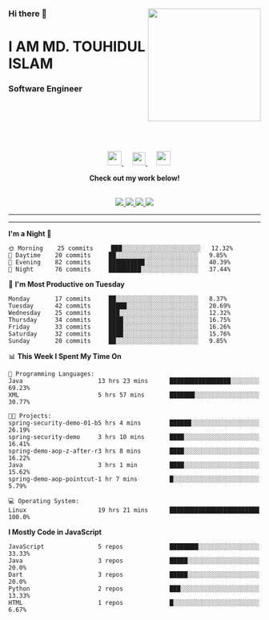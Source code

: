<div>
<img align="right" width="225" height="225" src="https://touhid-jisan.github.io/img/about-us.png">
<div>
  <h3> </h3>
  <h3> </h3>
  <h3>Hi there 👋</h3>
  <h1>I AM MD. TOUHIDUL ISLAM</h1>
  <h3>Software Engineer</h3>
  <!--<div>
    <h3> <a href="https://touhid-jisan.github.io/pdf/Touhidul_Islam.pdf"><span>Get CV</span></a></h3>
  </div> -->
</div>
</div>
<br/><br/><br/><br/><br/>

<div align="center">
  
  &emsp;
  <a href= "https://www.instagram.com/touhid_jisan/">
    <img src="https://img.icons8.com/ios-glyphs/256/000000/instagram-new.svg" width="28px"/>
  </a>
  &emsp;
  <a href="https://www.linkedin.com/in/touhid-jisan/">
    <img src="https://img.icons8.com/ios-filled/256/000000/linkedin.svg" width="26px"/>
  </a>
  &emsp;
  <a href="http://touhid-jisan.github.io/">
    <img src="https://img.icons8.com/material/256/000000/globe--v1.png" width="28px"/>
  </a>
                                                                              
  
  <strong>Check out my work below!</strong>
  <br> <br>
  
  <a href="https://github.com/touhid-jisan">
    <img src="https://badges.pufler.dev/years/touhid-jisan?style=flat-square&color=black&logo=github">
  </a>
  <a href="https://github.com/touhid-jisan?tab=repositories">
    <img src="https://badges.pufler.dev/repos/touhid-jisan?style=flat-square&color=black&logo=github">
  </a>
  <a href="https://gist.github.com/touhid-jisan">
    <img src="https://badges.pufler.dev/gists/touhid-jisan?style=flat-square&color=black&logo=github">
  </a>
  <a href="https://github.com/touhid-jisan">
    <img src="https://badges.pufler.dev/commits/monthly/touhid-jisan?style=flat-square&color=black&logo=github">
  </a>
</div>
<hr><hr>
<!--
**touhid-jisan/touhid-jisan** is a ✨ _special_ ✨ repository because its `README.md` (this file) appears on your GitHub profile.

Here are some ideas to get you started:

- 🔭 I’m currently working on ...
- 🌱 I’m currently learning ...
- 👯 I’m looking to collaborate on ...
- 🤔 I’m looking for help with ...
- 💬 Ask me about ...
- 📫 How to reach me: ...
- 😄 Pronouns: ...
- ⚡ Fun fact: ...
-->

<!--START_SECTION:waka-->
**I'm a Night 🦉** 

```text
🌞 Morning    25 commits     ███░░░░░░░░░░░░░░░░░░░░░░   12.32% 
🌆 Daytime    20 commits     ██░░░░░░░░░░░░░░░░░░░░░░░   9.85% 
🌃 Evening    82 commits     ██████████░░░░░░░░░░░░░░░   40.39% 
🌙 Night      76 commits     █████████░░░░░░░░░░░░░░░░   37.44%

```
📅 **I'm Most Productive on Tuesday** 

```text
Monday       17 commits     ██░░░░░░░░░░░░░░░░░░░░░░░   8.37% 
Tuesday      42 commits     █████░░░░░░░░░░░░░░░░░░░░   20.69% 
Wednesday    25 commits     ███░░░░░░░░░░░░░░░░░░░░░░   12.32% 
Thursday     34 commits     ████░░░░░░░░░░░░░░░░░░░░░   16.75% 
Friday       33 commits     ████░░░░░░░░░░░░░░░░░░░░░   16.26% 
Saturday     32 commits     ████░░░░░░░░░░░░░░░░░░░░░   15.76% 
Sunday       20 commits     ██░░░░░░░░░░░░░░░░░░░░░░░   9.85%

```


📊 **This Week I Spent My Time On** 

```text
💬 Programming Languages: 
Java                     13 hrs 23 mins      █████████████████░░░░░░░░   69.23% 
XML                      5 hrs 57 mins       ███████░░░░░░░░░░░░░░░░░░   30.77%

🐱‍💻 Projects: 
spring-security-demo-01-b5 hrs 4 mins        ██████░░░░░░░░░░░░░░░░░░░   26.19% 
spring-security-demo     3 hrs 10 mins       ████░░░░░░░░░░░░░░░░░░░░░   16.41% 
spring-demo-aop-z-after-r3 hrs 8 mins        ████░░░░░░░░░░░░░░░░░░░░░   16.22% 
Java                     3 hrs 1 min         ████░░░░░░░░░░░░░░░░░░░░░   15.62% 
spring-demo-aop-pointcut-1 hr 7 mins         █░░░░░░░░░░░░░░░░░░░░░░░░   5.79%

💻 Operating System: 
Linux                    19 hrs 21 mins      █████████████████████████   100.0%

```

**I Mostly Code in JavaScript** 

```text
JavaScript               5 repos             ████████░░░░░░░░░░░░░░░░░   33.33% 
Java                     3 repos             █████░░░░░░░░░░░░░░░░░░░░   20.0% 
Dart                     3 repos             █████░░░░░░░░░░░░░░░░░░░░   20.0% 
Python                   2 repos             ███░░░░░░░░░░░░░░░░░░░░░░   13.33% 
HTML                     1 repos             █░░░░░░░░░░░░░░░░░░░░░░░░   6.67%

```



<!--END_SECTION:waka-->
